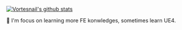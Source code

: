 <!--
**vortesnail/vortesnail** is a ✨ _special_ ✨ repository because its `README.md` (this file) appears on your GitHub profile.

Here are some ideas to get you started:

- 🔭 I’m currently working on React
- 🌱 I’m currently learning Typescript,Webpack,NodeJS
- 📫 How to reach me: 1091331061@qq.com
- 😄 Pronouns: 爱吃胡椒的汤圆
- 🐙 Hobbies: Movie, Games, 
https://github.com/anuraghazra/github-readme-stats
-->

[![Vortesnail's github stats](https://github-readme-stats.vercel.app/api?username=vortesnail&show_icons=true)](https://github.com/vortesnail/)

🍉 I'm focus on learning more FE konwledges, sometimes learn UE4.
